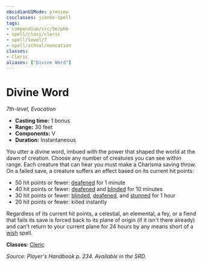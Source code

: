 ```yaml
---
obsidianUIMode: preview
cssclasses: json5e-spell
tags:
- compendium/src/5e/phb
- spell/class/cleric
- spell/level/7
- spell/school/evocation
classes:
- Cleric
aliases: ["Divine Word"]
---
```

# Divine Word
*7th-level, Evocation*  

- **Casting time:** 1 bonus
- **Range:** 30 feet
- **Components:** V
- **Duration:** Instantaneous

You utter a divine word, imbued with the power that shaped the world at the dawn of creation. Choose any number of creatures you can see within range. Each creature that can hear you must make a Charisma saving throw. On a failed save, a creature suffers an effect based on its current hit points:

- 50 hit points or fewer: [deafened](conditions.md#deafened) for 1 minute  
- 40 hit points or fewer: [deafened](conditions.md#deafened) and [blinded](conditions.md#blinded) for 10 minutes  
- 30 hit points or fewer: [blinded](conditions.md#blinded), [deafened](conditions.md#deafened), and [stunned](conditions.md#stunned) for 1 hour  
- 20 hit points or fewer: killed instantly  

Regardless of its current hit points, a celestial, an elemental, a fey, or a fiend that fails its save is forced back to its plane of origin (if it isn't there already) and can't return to your current plane for 24 hours by any means short of a [wish](wish.md) spell.

**Classes**: [Cleric](cleric.md)

*Source: Player's Handbook p. 234. Available in the SRD.*